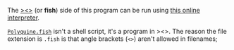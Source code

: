 The [><>](https://esolangs.org/wiki/Fish) (or **fish**) side of this program can be run using [this online interpreter](https://suppen.no/fishlanguage/). 

[`Polyquine.fish`](/Polyquine.fish) isn't a shell script, it's a program in ><>. The reason the file extension is `.fish` is that angle brackets (`<>`) aren't allowed in filenames;
